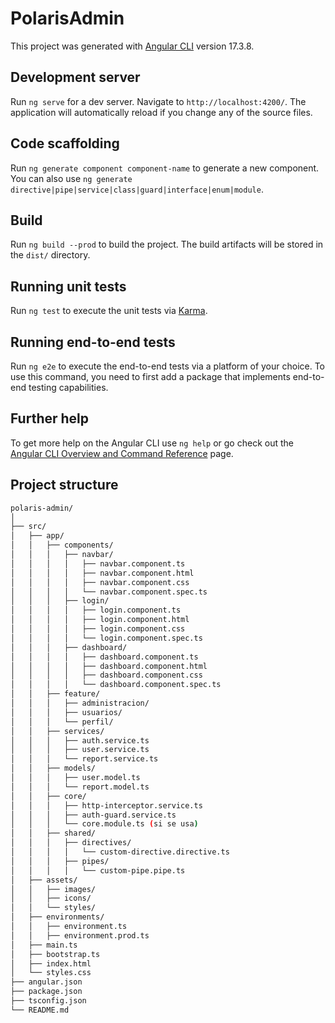 # PolarisAdmin

This project was generated with [Angular CLI](https://github.com/angular/angular-cli) version 17.3.8.

## Development server

Run `ng serve` for a dev server. Navigate to `http://localhost:4200/`. The application will automatically reload if you change any of the source files.

## Code scaffolding

Run `ng generate component component-name` to generate a new component. You can also use `ng generate directive|pipe|service|class|guard|interface|enum|module`.

## Build

Run `ng build --prod` to build the project. The build artifacts will be stored in the `dist/` directory.

## Running unit tests

Run `ng test` to execute the unit tests via [Karma](https://karma-runner.github.io).

## Running end-to-end tests

Run `ng e2e` to execute the end-to-end tests via a platform of your choice. To use this command, you need to first add a package that implements end-to-end testing capabilities.

## Further help

To get more help on the Angular CLI use `ng help` or go check out the [Angular CLI Overview and Command Reference](https://angular.io/cli) page.


## Project structure

```sh
polaris-admin/
│
├── src/
│   ├── app/
│   │   ├── components/
│   │   │   ├── navbar/
│   │   │   │   ├── navbar.component.ts
│   │   │   │   ├── navbar.component.html
│   │   │   │   ├── navbar.component.css
│   │   │   │   └── navbar.component.spec.ts
│   │   │   ├── login/
│   │   │   │   ├── login.component.ts
│   │   │   │   ├── login.component.html
│   │   │   │   ├── login.component.css
│   │   │   │   └── login.component.spec.ts
│   │   │   ├── dashboard/
│   │   │   │   ├── dashboard.component.ts
│   │   │   │   ├── dashboard.component.html
│   │   │   │   ├── dashboard.component.css
│   │   │   │   └── dashboard.component.spec.ts
│   │   ├── feature/
│   │   │   ├── administracion/
│   │   │   ├── usuarios/
│   │   │   └── perfil/
│   │   ├── services/
│   │   │   ├── auth.service.ts
│   │   │   ├── user.service.ts
│   │   │   └── report.service.ts
│   │   ├── models/
│   │   │   ├── user.model.ts
│   │   │   └── report.model.ts
│   │   ├── core/
│   │   │   ├── http-interceptor.service.ts
│   │   │   ├── auth-guard.service.ts
│   │   │   └── core.module.ts (si se usa)
│   │   ├── shared/
│   │   │   ├── directives/
│   │   │   │   └── custom-directive.directive.ts
│   │   │   ├── pipes/
│   │   │   │   └── custom-pipe.pipe.ts
│   ├── assets/
│   │   ├── images/
│   │   ├── icons/
│   │   └── styles/
│   ├── environments/
│   │   ├── environment.ts
│   │   ├── environment.prod.ts
│   ├── main.ts
│   ├── bootstrap.ts
│   ├── index.html
│   └── styles.css
├── angular.json
├── package.json
├── tsconfig.json
└── README.md
```

